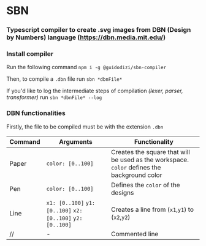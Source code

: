 # SBN
### Typescript compiler to create .svg images from DBN (Design by Numbers) language (https://dbn.media.mit.edu/)

### Install compiler
Run the following command `npm i -g @guidodizi/sbn-compiler`

Then, to compile a `.dbn` file run  `sbn *dbnFile*`

If you'd like to log the intermediate steps of compilation *(lexer, parser, transformer)* run `sbn *dbnFile* --log`


### DBN functionalities

Firstly, the file to be compiled must be with the extension `.dbn`


| Command | Arguments | Functionality  |
| --- | ---- | ----- |
| Paper | `color: [0..100]` | Creates the square that will be used as the workspace. `color` defines the background color |
| Pen | `color: [0..100]` | Defines the `color` of the designs |
| Line | `x1: [0..100]` `y1: [0..100]` `x2: [0..100]` `y2: [0..100]` | Creates a line from (`x1`,`y1`) to (`x2`,`y2`)|
| // | - | Commented line|
